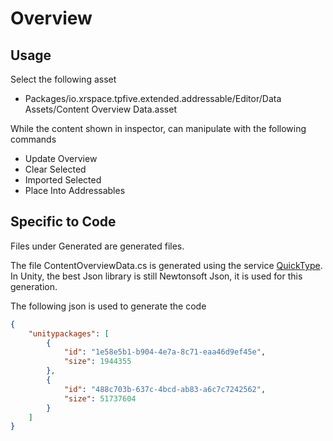 # Overview

## Usage

Select the following asset

- Packages/io.xrspace.tpfive.extended.addressable/Editor/Data Assets/Content Overview Data.asset

While the content shown in inspector, can manipulate with the following commands

- Update Overview
- Clear Selected
- Imported Selected
- Place Into Addressables

## Specific to Code

Files under Generated are generated files.

The file ContentOverviewData.cs is generated using the service [QuickType](https://quicktype.io/).
In Unity, the best Json library is still Newtonsoft Json, it is used for this generation.

The following json is used to generate the code

```json
{
    "unitypackages": [
        {
            "id": "1e58e5b1-b904-4e7a-8c71-eaa46d9ef45e",
            "size": 1944355
        },
        {
            "id": "488c703b-637c-4bcd-ab83-a6c7c7242562",
            "size": 51737604
        }
    ]
}
```

